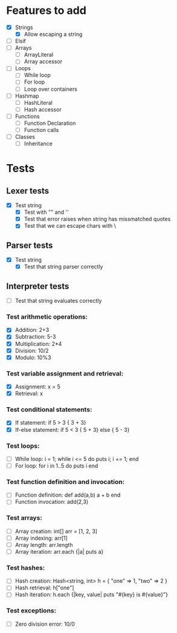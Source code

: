 # Features to add 

- [x] Strings
    - [x] Allow escaping a string
- [ ] Elsif
- [ ] Arrays
    - [ ] ArrayLiteral
    - [ ] Array accessor
- [ ] Loops
    - [ ] While loop
    - [ ] For loop
    - [ ] Loop over containers
- [ ] Hashmap
    - [ ] HashLiteral
    - [ ] Hash accessor
- [ ] Functions
    - [ ] Function Declaration
    - [ ] Function calls
- [ ] Classes
    - [ ] Inheritance

# Tests
## Lexer tests
- [x] Test string
    - [x] Test with "" and ''
    - [x] Test that error raises when string has missmatched quotes
    - [x] Test that we can escape chars with \

## Parser tests
- [x] Test string
    - [x] Test that string parser correctly

## Interpreter tests
- [ ] Test that string evaluates correctly

### Test arithmetic operations:
- [x] Addition: 2+3
- [x] Subtraction: 5-3
- [x] Multiplication: 2*4
- [x] Division: 10/2
- [x] Modulo: 10%3
### Test variable assignment and retrieval:

- [x] Assignment: x = 5
- [x] Retrieval: x
### Test conditional statements:
- [x] If statement: if 5 > 3 { 3 + 3}
- [x] If-else statement: if 5 < 3 { 5 + 3} else { 5 - 3}
### Test loops:

- [ ] While loop: i = 1; while i <= 5 do puts i; i += 1; end
- [ ] For loop: for i in 1..5 do puts i end
### Test function definition and invocation:

- [ ] Function definition: def add(a,b) a + b end
- [ ] Function invocation: add(2,3)
### Test arrays:

- [ ] Array creation: int[] arr = [1, 2, 3]
- [ ] Array indexing: arr[1]
- [ ] Array length: arr.length
- [ ] Array iteration: arr.each {|a| puts a}
### Test hashes:

- [ ] Hash creation: Hash<string, int> h = { "one" => 1, "two" => 2 }
- [ ] Hash retrieval: h["one"]
- [ ] Hash iteration: h.each {|key, value| puts "#{key} is #{value}"}
### Test exceptions:
- [ ] Zero division error: 10/0